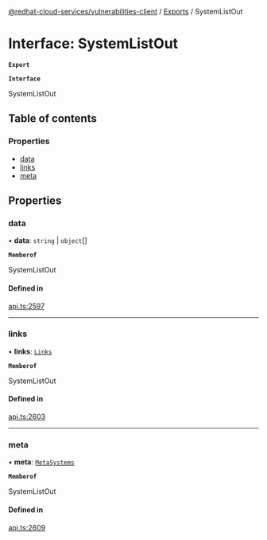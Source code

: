 [@redhat-cloud-services/vulnerabilities-client](../README.md) / [Exports](../modules.md) / SystemListOut

# Interface: SystemListOut

**`Export`**

**`Interface`**

SystemListOut

## Table of contents

### Properties

- [data](SystemListOut.md#data)
- [links](SystemListOut.md#links)
- [meta](SystemListOut.md#meta)

## Properties

### data

• **data**: `string` \| `object`[]

**`Memberof`**

SystemListOut

#### Defined in

[api.ts:2597](https://github.com/mkholjuraev/javascript-clients/blob/master/packages/vulnerabilities/api.ts#L2597)

___

### links

• **links**: [`Links`](Links.md)

**`Memberof`**

SystemListOut

#### Defined in

[api.ts:2603](https://github.com/mkholjuraev/javascript-clients/blob/master/packages/vulnerabilities/api.ts#L2603)

___

### meta

• **meta**: [`MetaSystems`](MetaSystems.md)

**`Memberof`**

SystemListOut

#### Defined in

[api.ts:2609](https://github.com/mkholjuraev/javascript-clients/blob/master/packages/vulnerabilities/api.ts#L2609)
